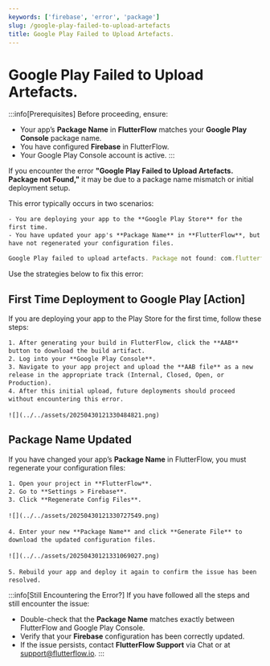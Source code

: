 ```yaml
---
keywords: ['firebase', 'error', 'package']
slug: /google-play-failed-to-upload-artefacts
title: Google Play Failed to Upload Artefacts.
---
```

# Google Play Failed to Upload Artefacts.

:::info[Prerequisites]
Before proceeding, ensure:
- Your app’s **Package Name** in **FlutterFlow** matches your **Google Play Console** package name.
- You have configured **Firebase** in FlutterFlow.
- Your Google Play Console account is active.
:::

If you encounter the error **"Google Play Failed to Upload Artefacts. Package not Found,"** it may be due to a package name mismatch or initial deployment setup.

This error typically occurs in two scenarios:

    - You are deploying your app to the **Google Play Store** for the first time.
    - You have updated your app's **Package Name** in **FlutterFlow**, but have not regenerated your configuration files.

```js
Google Play failed to upload artefacts. Package not found: com.flutterflow.appname.: {    "error": {        "code": 404,        "message": "Package not found: com.flutterflow.appname.",        "status": "NOT_FOUND"    }}
```

Use the strategies below to fix this error:

## First Time Deployment to Google Play [Action]

If you are deploying your app to the Play Store for the first time, follow these steps:

    1. After generating your build in FlutterFlow, click the **AAB** button to download the build artifact.
    2. Log into your **Google Play Console**.
    3. Navigate to your app project and upload the **AAB file** as a new release in the appropriate track (Internal, Closed, Open, or Production).
    4. After this initial upload, future deployments should proceed without encountering this error.

    ![](../../assets/20250430121330484821.png)


## Package Name Updated

If you have changed your app’s **Package Name** in FlutterFlow, you must regenerate your configuration files:

    1. Open your project in **FlutterFlow**.
    2. Go to **Settings > Firebase**.
    3. Click **Regenerate Config Files**.

    ![](../../assets/20250430121330727549.png)

    4. Enter your new **Package Name** and click **Generate File** to download the updated configuration files.

    ![](../../assets/20250430121331069027.png)

    5. Rebuild your app and deploy it again to confirm the issue has been resolved.


:::info[Still Encountering the Error?]
If you have followed all the steps and still encounter the issue:

- Double-check that the **Package Name** matches exactly between FlutterFlow and Google Play Console.
- Verify that your **Firebase** configuration has been correctly updated.
- If the issue persists, contact **FlutterFlow Support** via Chat or at [support@flutterflow.io](mailto:support@flutterflow.io).
:::
